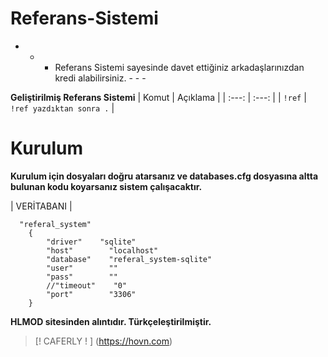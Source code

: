 # Referans-Sistemi
- - - Referans Sistemi sayesinde davet ettiğiniz arkadaşlarınızdan kredi alabilirsiniz. - - - 

 **Geliştirilmiş Referans Sistemi**
 | Komut  | Açıklama |
 | :---: | :---: |
 | `!ref` | `!ref yazdıktan sonra .`  |

# Kurulum
 **Kurulum için dosyaları doğru atarsanız ve databases.cfg dosyasına altta bulunan kodu koyarsanız sistem çalışacaktır.**

 | VERİTABANI | 
```
  "referal_system"
    {
        "driver"    "sqlite"
        "host"        "localhost"
        "database"    "referal_system-sqlite"
        "user"        ""
        "pass"        ""
        //"timeout"    "0"
        "port"        "3306"
    }
 ```

**HLMOD sitesinden alıntıdır. Türkçeleştirilmiştir.**







> [! CAFERLY ! ] (https://hovn.com)
